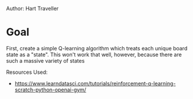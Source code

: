 Author: Hart Traveller

# Goal

First, create a simple Q-learning algorithm which treats each unique board state as a "state". This won't work that well, however, because there are such a massive variety of states

Resources Used:

- https://www.learndatasci.com/tutorials/reinforcement-q-learning-scratch-python-openai-gym/
